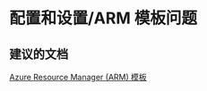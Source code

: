 <properties
    pageTitle="配置和设置/ARM 模板问题"
    description="配置和设置/ARM 模板问题"
    service="microsoft.network"
    resource="expressroutecircuits"
    authors="aashu"
    displayOrder=""
    selfHelpType="generic"
    supportTopicIds="32539948"
    resourceTags=""
    productPesIds="15480"
    cloudEnvironments="public"
/>


# 配置和设置/ARM 模板问题


## **建议的文档**
[Azure Resource Manager (ARM) 模板](https://azure.microsoft.com/documentation/templates/201-expressroute-circuit-public-private-peering/)



<!--HONumber=Jul16_HO4-->


